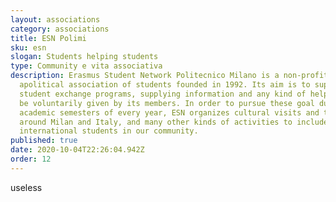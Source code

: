 ```yaml
---
layout: associations
category: associations
title: ESN Polimi
sku: esn
slogan: Students helping students
type: Community e vita associativa
description: Erasmus Student Network Politecnico Milano is a non-profit,
  apolitical association of students founded in 1992. Its aim is to support the
  student exchange programs, supplying information and any kind of help that can
  be voluntarily given by its members. In order to pursue these goal during the
  academic semesters of every year, ESN organizes cultural visits and trips
  around Milan and Italy, and many other kinds of activities to include
  international students in our community.
published: true
date: 2020-10-04T22:26:04.942Z
order: 12
---
```

useless